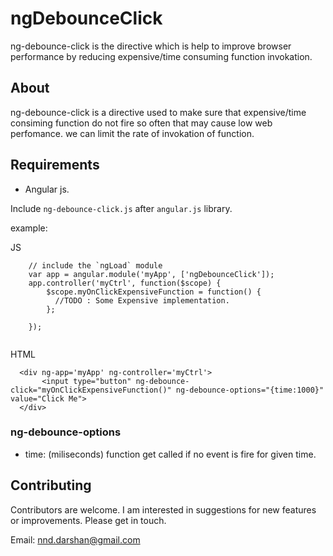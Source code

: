 # ngDebounceClick
ng-debounce-click is the directive which is help to improve browser performance by reducing expensive/time consuming function invokation.

## About
ng-debounce-click is a directive used to make sure that expensive/time consiming function do not fire so often that may cause low web perfomance. we can limit the rate of invokation of function.

## Requirements
* Angular js.

Include `ng-debounce-click.js` after `angular.js` library.

example:

JS
```
	// include the `ngLoad` module
	var app = angular.module('myApp', ['ngDebounceClick']);
	app.controller('myCtrl', function($scope) {
		$scope.myOnClickExpensiveFunction = function() {
		  //TODO : Some Expensive implementation.
		};

	});  
 
```

HTML 

```
  <div ng-app='myApp' ng-controller='myCtrl'> 
       <input type="button" ng-debounce-click="myOnClickExpensiveFunction()" ng-debounce-options="{time:1000}" value="Click Me">
  </div>
```  
### ng-debounce-options
- time: (miliseconds) function get called if no event is fire for given time.
  
## Contributing
 
Contributors are welcome. I am interested in suggestions for new features or improvements. Please get in touch.

Email: nnd.darshan@gmail.com
